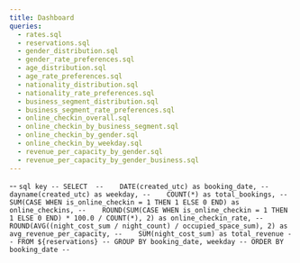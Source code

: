 ```yaml
---
title: Dashboard
queries:
  - rates.sql
  - reservations.sql
  - gender_distribution.sql
  - gender_rate_preferences.sql
  - age_distribution.sql
  - age_rate_preferences.sql
  - nationality_distribution.sql
  - nationality_rate_preferences.sql
  - business_segment_distribution.sql
  - business_segment_rate_preferences.sql
  - online_checkin_overall.sql
  - online_checkin_by_business_segment.sql
  - online_checkin_by_gender.sql
  - online_checkin_by_weekday.sql
  - revenue_per_capacity_by_gender.sql
  - revenue_per_capacity_by_gender_business.sql
---
```


-- ```sql key
-- SELECT 
--    DATE(created_utc) as booking_date,
--    dayname(created_utc) as weekday,
--    COUNT(*) as total_bookings,
--    SUM(CASE WHEN is_online_checkin = 1 THEN 1 ELSE 0 END) as online_checkins,
--    ROUND(SUM(CASE WHEN is_online_checkin = 1 THEN 1 ELSE 0 END) * 100.0 / COUNT(*), 2) as online_checkin_rate,
--    ROUND(AVG((night_cost_sum / night_count) / occupied_space_sum), 2) as avg_revenue_per_capacity,
--    SUM(night_cost_sum) as total_revenue
-- FROM ${reservations}
-- GROUP BY booking_date, weekday
-- ORDER BY booking_date
-- ```
